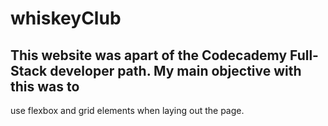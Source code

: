 # whiskeyClub
## This website was apart of the Codecademy Full-Stack developer path. My main objective with this was to 
use flexbox and grid elements when laying out the page. 
